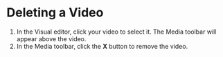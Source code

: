 # Deleting a Video

1. In the Visual editor, click your video to select it. The Media toolbar will appear above the video.
2. In the Media toolbar, click the **X** button to remove the video. 

